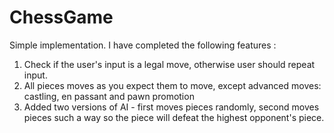 # ChessGame
Simple implementation. I have completed the following features :
1) Check if the user's input is a legal move, otherwise user should repeat input.
2) All pieces moves as you expect them to move, except advanced moves: castling, en passant and pawn promotion
3) Added two versions of AI - first moves pieces randomly, second moves pieces such a way so the piece will defeat the highest opponent's piece.
